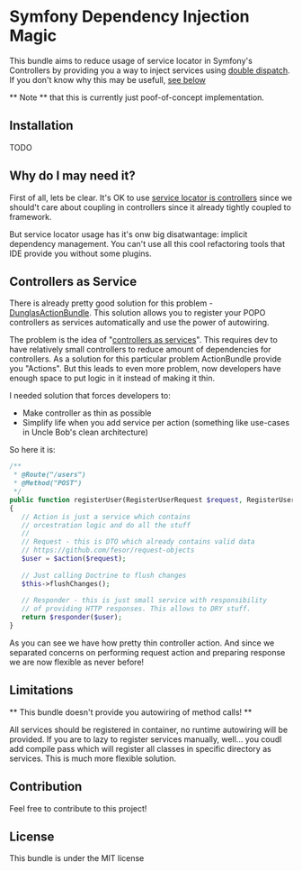 Symfony Dependency Injection Magic
====================================

This bundle aims to reduce usage of service locator in Symfony's Controllers by providing you a way to inject services
using [double dispatch](https://en.wikipedia.org/wiki/Double_dispatch). If you don't know why this may be usefull,
[see below](#why-do-i-may-need-it)


** Note ** that this is currently just poof-of-concept implementation. 

## Installation

TODO

## Why do I may need it?

First of all, lets be clear. It's OK to use [service locator is controllers](http://davedevelopment.co.uk/2016/06/01/service-locators-have-their-place.html)
since we should't care about coupling in controllers since it already tightly coupled to framework.

But service locator usage has it's onw big disatwantage: implicit dependency management. 
You can't use all this cool refactoring tools that IDE provide you without some plugins.

## Controllers as Service

There is already pretty good solution for this problem - [DunglasActionBundle](https://github.com/dunglas/DunglasActionBundle).
This solution allows you to register your POPO controllers as services automatically and use the power of autowiring.

The problem is the idea of "[controllers as services](http://symfony.com/doc/current/controller/service.html)".
This requires dev to have relatively small controllers to reduce amount of dependencies for controllers. 
As a solution for this particular problem ActionBundle provide you "Actions". But this leads to even more problem, 
now developers have enough space to put logic in it instead of making it thin.

I needed solution that forces developers to:

 - Make controller as thin as possible
 - Simplify life when you add service per action (something like use-cases in Uncle Bob's clean architecture)
 
So here it is:

```php
/**
 * @Route("/users")
 * @Method("POST")
 */
public function registerUser(RegisterUserRequest $request, RegisterUserAction $action, UserDetailsResponder $responder)
{
   // Action is just a service which contains
   // orcestration logic and do all the stuff
   //
   // Request - this is DTO which already contains valid data
   // https://github.com/fesor/request-objects
   $user = $action($request);
   
   // Just calling Doctrine to flush changes
   $this->flushChanges();
   
   // Responder - this is just small service with responsibility
   // of providing HTTP responses. This allows to DRY stuff.    
   return $responder($user);
}
```

As you can see we have how pretty thin controller action. And since we separated concerns on performing request action
and preparing response we are now flexible as never before!

## Limitations

** This bundle doesn't provide you autowiring of method calls! **

All services should be registered in container, no runtime autowiring will be provided. If you are to lazy to register
services manually, well... you coudl add compile pass which will register all classes in specific directory as services.
This is much more flexible solution.

## Contribution

Feel free to contribute to this project!

## License

This bundle is under the MIT license